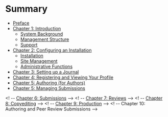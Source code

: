 # Summary

* [Preface](README.md)
* [Chapter 1: Introduction](introduction.md)
  * [System Background](system_background.md)
  * [Management Structure](management_structure.md)
  * [Support](support.md)
* [Chapter 2: Configuring an Installation](configuring_installation.md)
  * [Installation](installation.md)
  * [Site Management](site_management.md)
  * [Administrative Functions](administrative_functions.md) 
* [Chapter 3: Setting up a Journal](journal_setup.md) 
* [Chapter 4: Registering and Viewing Your Profile](registration.md)
* [Chapter 5: Authoring (for Authors)](authoring.md) 
* [Chapter 5: Managing Submissions](managing_submissions.md)

<! -- [Chapter 6: Submissions](submissions.md) -->
<! -- [Chapter 7: Reviews](reviews.md) -->
<! -- [Chapter 8: Copyediting](copyediting.md) -->
<! -- [Chapter 9: Production](production.md) -->
<! -- Chapter 10: Authoring and Peer Review Submissions -->